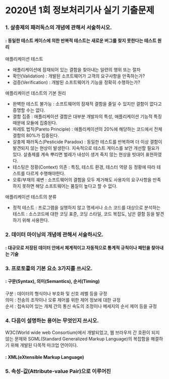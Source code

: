 # 2020년 1회 정보처리기사 실기 기출문제

### 1. 살충제의 패러독스의 개념에 관해서 서술하시오.  

#### : 동일한 테스트 케이스에 의한 반복적 테스트는 새로운 버그를 찾지 못한다는 테스트 원리

애플리케이션 테스트  
- 애플리케이션에 잠재되어 있는 결함을 찾아내는 일련의 행위 또는 절차  
- 확인(Validation) : 개발된 소프트웨어가 고객의 요구사항을 만족하는가?
- 검증(Verification) : 개발된 소프트웨어가 기능을 정확히 수행하는가?

애플리케이션 데스트의 기본 원리
- 완벽한 테스트 불가능 : 소프트웨어의 잠재적 결함을 줄일 수 있지만 결함이 없다고 증명할 수는 없다.
- 결함 집중 : 애플리케이션 결함은 대부분 개발자의 특성, 애플리케이션 기능적 특징 때문에 모듈에 집중된다.
- 파레토 법칙(Pareto Principle) : 애플리케이션의 20%에 해당하는 코드에서 전체 결함의 80%가 집중된다.
- 살충제 패러독스(Pesticide Paradox) : 동일한 테스트를 반복하며 더 이상 결함이 발견되지 않는 현상이 발생한다. 지속적으로 테스트 게이스를 보안 개선할 필요가 있다. 살충제를 계속 뿌리면 벌레가 내성이 생겨 죽지 않는 현상을 빗대어 표현하였다.
- 테스팅은 정황(Context) 의존 : 특징, 테스트 환경, 테스터 역량 등 정황에 따라 테스트를 다르게 수행해야한다.  
- 오류/부재의 궤변 : 소프트웨어의 결험을 모두 제거해도 사용자의 요구사항을 만족하지 못하면 해당 소프트웨어는 품질이 높다고 할 수 없다.

애플리케이션 테스트의 분류
- 정적 테스트
: 프로그램을 실행하지 않고 명세서나 소스 코드를 대상으로 분석하는 테스트
: 소스코드에 대한 코딩 표준, 코딩 스타일, 코드 복잡도, 남은 결함 등을 발견하기 위해 사용한다.

### 2. 데이터 마이닝의 개념에 관해서 서술하시오.  

#### : 대규모로 저장된 데이터 안에서 체계적이고 자동적으로 통계적 규칙이나 패턴을 찾아내는 기술  

### 3. 프로토콜의 기본 요소 3가지를 쓰시오.  

#### : 구문(Syntax), 의미(Semantics), 순서(Timing)

구분 : 데이터의 형식이나 부호화 및 신호 레벨 등을 규정  
의미 : 전송의 조작이나 오류 제어를 위한 제어 정보에 대한 규정  
순서 : 접속되어 있는 개체 간의 통신 속도의 조정이나 메세지의 순서 제어 등을 규정  

### 4. 다음이 설명하는 용어는 무엇인지 쓰시오.  
W3C(World wide web Consortium)에서 개발되었고, 웹 브라우저 간 호환이 되지 않는 문제와 SGML(Standard Generalized Markup Language)의 복잡함을 해결하기 위해 개발된 다목적 마크업 언어이다.  

#### : XML(eXtensible Markup Language)

### 5. 속성-값(Attribute-value Pair)으로 이루어진 
